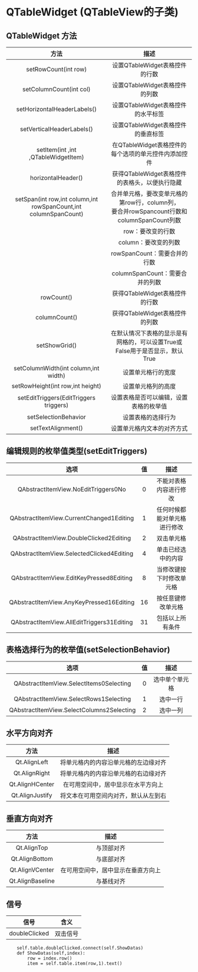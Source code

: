 # QTableWidget (QTableView的子类) 

## QTableWidget 方法

| 方法 | 描述 |
|:-----:|:-----:|
| setRowCount(int row) | 设置QTableWidget表格控件的行数 |
| setColumnCount(int col) | 设置QTableWidget表格控件的列数 |
| setHorizontalHeaderLabels() | 设置QTableWidget表格控件的水平标签 |
| setVerticalHeaderLabels() | 设置QTableWidget表格控件的垂直标签 |
| setItem(int ,int ,QTableWidgetItem) | 在QTableWidget表格控件的每个选项的单元控件内添加控件 |
| horizontalHeader() | 获得QTableWidget表格控件的表格头，以便执行隐藏 |
| setSpan(int row,int column,int rowSpanCount,int columnSpanCount) | 合并单元格，要改变单元格的第row行，column列，<br>要合并rowSpancount行数和columnSpanCount列数 |
|  | row：要改变的行数 |
|  | column：要改变的列数 |
|  | rowSpanCount：需要合并的行数 |
|  | columnSpanCount：需要合并的列数 |
| rowCount() | 获得QTableWidget表格控件的行数 |
| columnCount() | 获得QTableWidget表格控件的列数 |
| setShowGrid() | 在默认情况下表格的显示是有网格的，可以设置True或False用于是否显示，默认True |
| setColumnWidth(int column,int width) | 设置单元格行的宽度 |
| setRowHeight(int row,int height) | 设置单元格列的高度 |
| setEditTriggers(EditTriggers triggers) | 设置表格是否可以编辑，设置表格的枚举值 |
| setSelectionBehavior | 设置表格的选择行为 |
| setTextAlignment() | 设置单元格内文本的对齐方式 |


## 编辑规则的枚举值类型(setEditTriggers)

| 选项 | 值 | 描述 |
|:-----:|:-----:|:-----:|
| QAbstractItemView.NoEditTriggers0No | 0 | 不能对表格内容进行修改 |
| QAbstractItemView.CurrentChanged1Editing | 1 | 任何时候都能对单元格进行修改 |
| QAbstractItemView.DoubleClicked2Editing | 2 | 双击单元格|
| QAbstractItemView.SelectedClicked4Editing | 4 | 单击已经选中的内容 |
| QAbstractItemView.EditKeyPressed8Editing | 8 | 当修改键按下时修改单元格 |
| QAbstractItemView.AnyKeyPressed16Editing | 16 | 按任意键修改单元格 |
| QAbstractItemView.AllEditTriggers31Editing | 31| 包括以上所有条件 |


## 表格选择行为的枚举值(setSelectionBehavior)

| 选项 | 值 | 描述 |
|:-----:|:-----:|:-----:|
| QAbstractItemView.SelectItems0Selecting	 | 0 | 选中单个单元格 |
| QAbstractItemView.SelectRows1Selecting | 1 | 选中一行 |
| QAbstractItemView.SelectColumns2Selecting | 2 | 选中一列|

## 水平方向对齐

| 方法 | 描述 |
|:-----:|:-----:|
| Qt.AlignLeft | 将单元格内的内容沿单元格的左边缘对齐 |
| Qt.AlignRight | 将单元格内的内容沿单元格的右边缘对齐 |
| Qt.AlignHCenter | 在可用空间中，居中显示在水平方向上 |
| Qt.AlignJustify| 将文本在可用空间内对齐，默认从左到右 |


## 垂直方向对齐

| 方法 | 描述 |
|:-----:|:-----:|
| Qt.AlignTop | 与顶部对齐 |
| Qt.AlignBottom | 与底部对齐 |
| Qt.AlignVCenter | 在可用空间中，居中显示在垂直方向上 |
| Qt.AlignBaseline| 与基线对齐 |

## 信号

| 信号 | 含义 |
|:-----:|:----:|
| doubleClicked | 双击信号

```
    self.table.doubleClicked.connect(self.ShowDatas)
    def ShowDatas(self,index):
        row = index.row()
        item = self.table.item(row,1).text()
```